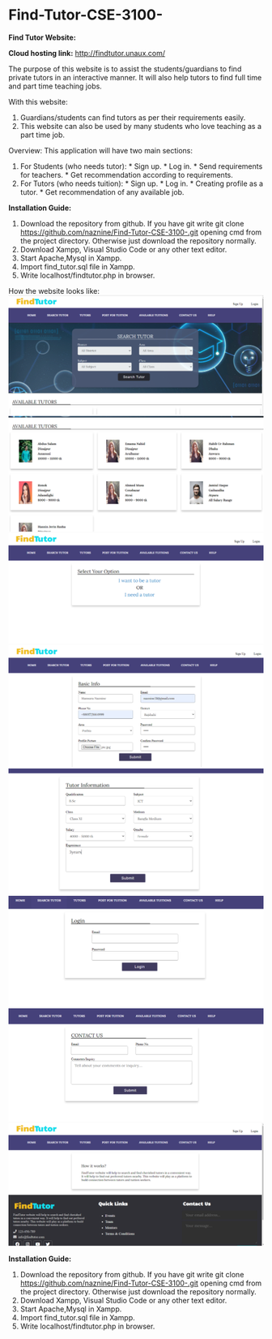 # Find-Tutor-CSE-3100-

**Find Tutor Website:**

**Cloud hosting link:**
http://findtutor.unaux.com/

The purpose of this website is to assist the students/guardians to find private tutors in an 
interactive manner. It will also help tutors to find full time and part time teaching jobs.

With this website:
1. Guardians/students can find tutors as per their requirements easily.
2. This website can also be used by many students who love teaching as a part time job.

Overview:
This application will have two main sections:
  1. For Students (who needs tutor):
    * Sign up.
    * Log in.
    * Send requirements for teachers.
    * Get recommendation according to requirements.
  2. For Tutors (who needs tuition):
    * Sign up.
    * Log in.
    * Creating profile as a tutor.
    * Get recommendation of any available job.

**Installation Guide:**
1. Download the repository from github.
  If you have git write git clone https://github.com/naznine/Find-Tutor-CSE-3100-.git opening cmd from the project directory.
  Otherwise just download the repository normally.
2. Download Xampp, Visual Studio Code or any other text editor.
3. Start Apache,Mysql in Xampp.
4. Import find_tutor.sql file in Xampp.
5. Write localhost/findtutor.php in browser.

How the website looks like:
![](Images/img1.PNG)
![](Images/img2.PNG)
![](Images/img3.PNG)
![](Images/img4.PNG)
![](Images/img5.PNG)
![](Images/img6.PNG)
![](Images/img7.PNG)
![](Images/img8.PNG)


**Installation Guide:**
1. Download the repository from github.
  If you have git write git clone https://github.com/naznine/Find-Tutor-CSE-3100-.git opening cmd from the project directory.
  Otherwise just download the repository normally.
2. Download Xampp, Visual Studio Code or any other text editor.
3. Start Apache,Mysql in Xampp.
4. Import find_tutor.sql file in Xampp.
5. Write localhost/findtutor.php in browser.

